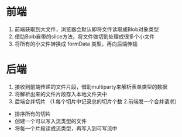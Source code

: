 # 前端
1. 前端获取到大文件，浏览器会默认即将文件读取成Blob对象类型 
2. 借助Bolb自带的slice方法，将文件做切割处理成很多个小文件
3. 将所有的小文件转换成 formData 类型，再向后端传输


# 后端
1. 接收到前端传递的文件片段，借助multiparty来解析表单类型的数据
2. 将解析出来的文件片段存入本地文件夹中
3. 后端合并切片 （1.每个切片中记录总的切片个数   2.前端发一个合并请求）
  - 排序所有的切片
  - 创建一个可以写入流类型的文件
  - 将每一个片段读成流类型，再写入到可写流中